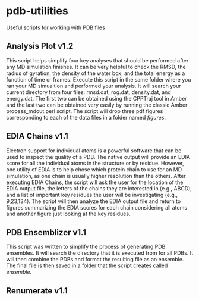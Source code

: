 # pdb-utilities
Useful scripts for working with PDB files

## Analysis Plot v1.2
This script helps simplify four key analyses that should be performed after any MD simulation finishes. It can be very helpful to check the RMSD, the radius of gyration, the density of the water box, and the total energy as a function of time or frames. Execute this script in the same folder where you ran your MD simualtion and performed your analysis. It will search your current directory from four files: rmsd.dat, rog.dat, density.dat, and energy.dat. The first two can be obtained using the CPPTraj tool in Amber and the last two can be obtained very easily by running the classic Amber process_mdout.perl script. The script will drop three pdf figures corresponding to each of the data files in a folder named *figures*.

## EDIA Chains v1.1
Electron support for individual atoms is a powerful software that can be used to inspect the quality of a PDB. The native output will provide an EDIA score for all the individual atoms in the structure or by residue. However, one utility of EDIA is to help chose which protein chain to use for an MD simulation, as one chain is usually higher resolution than the others. After executing EDIA Chains, the script will ask the user for the location of the EDIA output file, the letters of the chains they are interested in (e.g., ABCD), and a list of important key residues the user will be investigating (e.g., 9,23,134). The script will then analyze the EDIA output file and return to figures summarizing the EDIA scores for each chain considering all atoms and another figure just looking at the key residues. 

## PDB Ensemblizer v1.1
This script was written to simplify the process of generating PDB ensembles. It will search the directory that it is executed from for all PDBs. It will then combine the PDBs and format the resulting file as an ensemble. The final file is then saved in a folder that the script creates called *ensemble*.

## Renumerate v1.1

